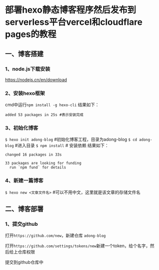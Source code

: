 # 部署hexo静态博客程序然后发布到serverless平台vercel和cloudflare pages的教程


## 一、博客搭建

### 1、node.js下载安装
https://nodejs.cn/en/download

### 2、安装hexo框架

cmd中运行`npm install -g hexo-cli`
结果如下：
```
added 53 packages in 25s #表示安装完成
```

### 3、初始化博客

`$ hexo init adong-blog` #初始化博客工程，目录为adong-blog
`$ cd adong-blog` #进入目录
`$ npm install` # 安装依赖
结果如下：
```
changed 16 packages in 33s

33 packages are looking for funding
  run `npm fund` for details
```

### 4、新建一篇博客
`$ hexo new <文章文件名>` #可以不用中文，这里就是该文章的存储文件名


## 二、博客部署

### 1、提交github
打开`https://github.com/new`，新建仓库 `adong-blog`

打开`https://github.com/settings/tokens/new`新建一个token，给个名字，然后给上仓库权限

提交到github仓库中
